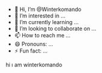 - 👋 Hi, I’m @Winterkomando
- 👀 I’m interested in ...
- 🌱 I’m currently learning ...
- 💞️ I’m looking to collaborate on ...
- 📫 How to reach me ...
- 😄 Pronouns: ...
- ⚡ Fun fact: ...

<!---
Winterkomando/Winterkomando is a ✨ special ✨ repository because its `README.md` (this file) appears on your GitHub profile.
You can click the Preview link to take a look at your changes.
--->
hi ı am winterkomando
